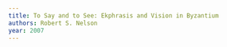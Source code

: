 ```yaml
---
title: To Say and to See: Ekphrasis and Vision in Byzantium
authors: Robert S. Nelson
year: 2007
---
```


